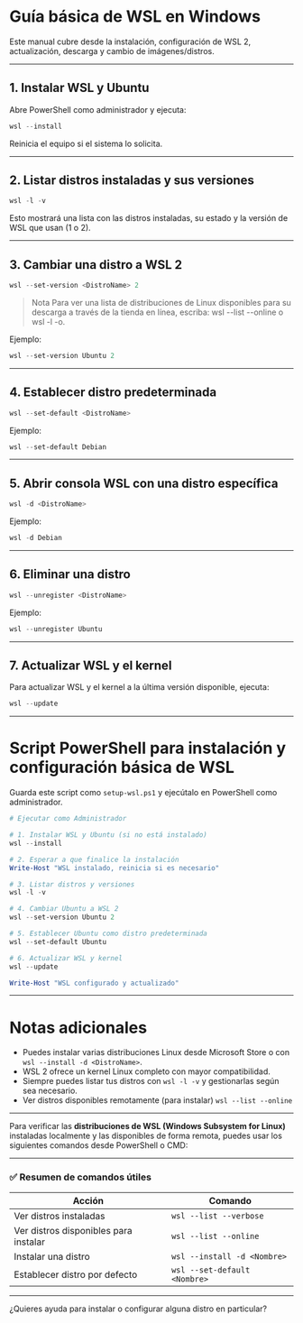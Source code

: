 # Guía básica de WSL en Windows

Este manual cubre desde la instalación, configuración de WSL 2, actualización, descarga y cambio de imágenes/distros.

---

## 1. Instalar WSL y Ubuntu

Abre PowerShell como administrador y ejecuta:

```powershell
wsl --install
```

Reinicia el equipo si el sistema lo solicita.

---

## 2. Listar distros instaladas y sus versiones

```powershell
wsl -l -v
```

Esto mostrará una lista con las distros instaladas, su estado y la versión de WSL que usan (1 o 2).

---

## 3. Cambiar una distro a WSL 2

```powershell
wsl --set-version <DistroName> 2
```
> Nota Para ver una lista de distribuciones de Linux disponibles para su descarga a través de la tienda en línea, escriba: wsl --list --online o wsl -l -o.

Ejemplo:

```powershell
wsl --set-version Ubuntu 2
```

---

## 4. Establecer distro predeterminada

```powershell
wsl --set-default <DistroName>
```

Ejemplo:

```powershell
wsl --set-default Debian
```

---

## 5. Abrir consola WSL con una distro específica

```powershell
wsl -d <DistroName>
```

Ejemplo:

```powershell
wsl -d Debian
```

---

## 6. Eliminar una distro

```powershell
wsl --unregister <DistroName>
```

Ejemplo:

```powershell
wsl --unregister Ubuntu
```

---

## 7. Actualizar WSL y el kernel

Para actualizar WSL y el kernel a la última versión disponible, ejecuta:

```powershell
wsl --update
```

---

# Script PowerShell para instalación y configuración básica de WSL

Guarda este script como `setup-wsl.ps1` y ejecútalo en PowerShell como administrador.

```powershell
# Ejecutar como Administrador

# 1. Instalar WSL y Ubuntu (si no está instalado)
wsl --install

# 2. Esperar a que finalice la instalación
Write-Host "WSL instalado, reinicia si es necesario"

# 3. Listar distros y versiones
wsl -l -v

# 4. Cambiar Ubuntu a WSL 2
wsl --set-version Ubuntu 2

# 5. Establecer Ubuntu como distro predeterminada
wsl --set-default Ubuntu

# 6. Actualizar WSL y kernel
wsl --update

Write-Host "WSL configurado y actualizado"
```

---

# Notas adicionales

- Puedes instalar varias distribuciones Linux desde Microsoft Store o con `wsl --install -d <DistroName>`.
- WSL 2 ofrece un kernel Linux completo con mayor compatibilidad.
- Siempre puedes listar tus distros con `wsl -l -v` y gestionarlas según sea necesario.
- Ver distros disponibles remotamente (para instalar) `wsl --list --online`
---
Para verificar las **distribuciones de WSL (Windows Subsystem for Linux)** instaladas localmente y las disponibles de forma remota, puedes usar los siguientes comandos desde PowerShell o CMD:

---

### ✅ **Resumen de comandos útiles**

| Acción                                | Comando                      |
| ------------------------------------- | ---------------------------- |
| Ver distros instaladas                | `wsl --list --verbose`       |
| Ver distros disponibles para instalar | `wsl --list --online`        |
| Instalar una distro                   | `wsl --install -d <Nombre>`  |
| Establecer distro por defecto         | `wsl --set-default <Nombre>` |

---

¿Quieres ayuda para instalar o configurar alguna distro en particular?
